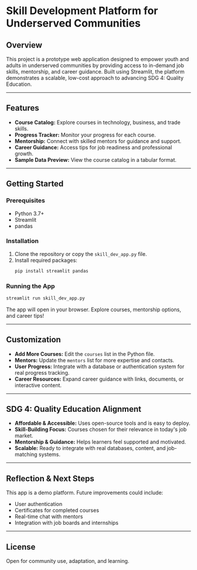 # Skill Development Platform for Underserved Communities

## Overview

This project is a prototype web application designed to empower youth and adults in underserved communities by providing access to in-demand job skills, mentorship, and career guidance. Built using Streamlit, the platform demonstrates a scalable, low-cost approach to advancing SDG 4: Quality Education.

---

## Features

- **Course Catalog:** Explore courses in technology, business, and trade skills.
- **Progress Tracker:** Monitor your progress for each course.
- **Mentorship:** Connect with skilled mentors for guidance and support.
- **Career Guidance:** Access tips for job readiness and professional growth.
- **Sample Data Preview:** View the course catalog in a tabular format.

---

## Getting Started

### Prerequisites

- Python 3.7+
- Streamlit
- pandas

### Installation

1. Clone the repository or copy the `skill_dev_app.py` file.
2. Install required packages:
    ```bash
    pip install streamlit pandas
    ```

### Running the App

```bash
streamlit run skill_dev_app.py
```

The app will open in your browser. Explore courses, mentorship options, and career tips!

---

## Customization

- **Add More Courses:** Edit the `courses` list in the Python file.
- **Mentors:** Update the `mentors` list for more expertise and contacts.
- **User Progress:** Integrate with a database or authentication system for real progress tracking.
- **Career Resources:** Expand career guidance with links, documents, or interactive content.

---

## SDG 4: Quality Education Alignment

- **Affordable & Accessible:** Uses open-source tools and is easy to deploy.
- **Skill-Building Focus:** Courses chosen for their relevance in today's job market.
- **Mentorship & Guidance:** Helps learners feel supported and motivated.
- **Scalable:** Ready to integrate with real databases, content, and job-matching systems.

---

## Reflection & Next Steps

This app is a demo platform. Future improvements could include:
- User authentication
- Certificates for completed courses
- Real-time chat with mentors
- Integration with job boards and internships

---

## License

Open for community use, adaptation, and learning.
